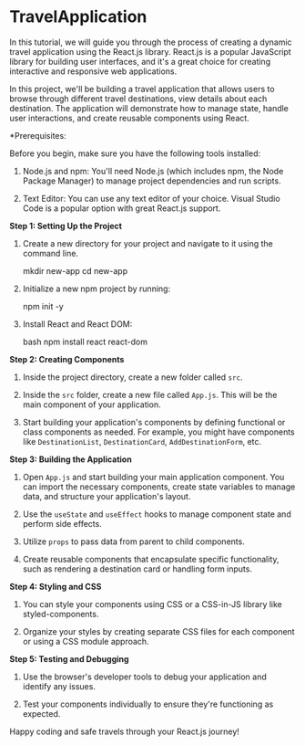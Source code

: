 # TravelApplication

In this tutorial, we will guide you through the process of creating a dynamic travel application using the React.js library. React.js is a popular JavaScript library for building user interfaces, and it's a great choice for creating interactive and responsive web applications.

In this project, we'll be building a travel application that allows users to browse through different travel destinations, view details about each destination. The application will demonstrate how to manage state, handle user interactions, and create reusable components using React.

*Prerequisites:

Before you begin, make sure you have the following tools installed:

1. Node.js and npm: You'll need Node.js (which includes npm, the Node Package Manager) to manage project dependencies and run scripts.

2. Text Editor: You can use any text editor of your choice. Visual Studio Code is a popular option with great React.js support.

**Step 1: Setting Up the Project**

1. Create a new directory for your project and navigate to it using the command line.
   

   mkdir new-app
   cd new-app


2. Initialize a new npm project by running:
   
   
   npm init -y
  

3. Install React and React DOM:
   
   bash
   npm install react react-dom
   

**Step 2: Creating Components**

1. Inside the project directory, create a new folder called `src`.

2. Inside the `src` folder, create a new file called `App.js`. This will be the main component of your application.

3. Start building your application's components by defining functional or class components as needed. For example, you might have components like `DestinationList`, `DestinationCard`, `AddDestinationForm`, etc.

**Step 3: Building the Application**

1. Open `App.js` and start building your main application component. You can import the necessary components, create state variables to manage data, and structure your application's layout.

2. Use the `useState` and `useEffect` hooks to manage component state and perform side effects.

3. Utilize `props` to pass data from parent to child components.

4. Create reusable components that encapsulate specific functionality, such as rendering a destination card or handling form inputs.

**Step 4: Styling and CSS**

1. You can style your components using CSS or a CSS-in-JS library like styled-components.

2. Organize your styles by creating separate CSS files for each component or using a CSS module approach.

**Step 5: Testing and Debugging**

1. Use the browser's developer tools to debug your application and identify any issues.

2. Test your components individually to ensure they're functioning as expected.



Happy coding and safe travels through your React.js journey!

